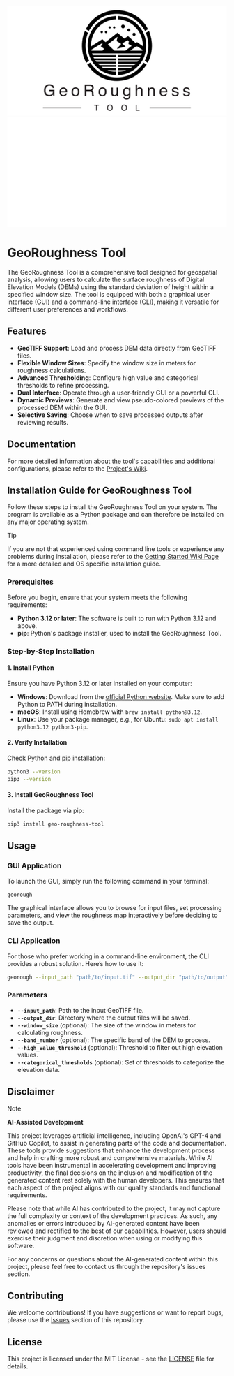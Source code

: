 ![GeoRoughness Banner.png](.github%2Fresources%2FGeoRoughness%20Banner.png#gh-light-mode-only)
![GeoRoughness Banner_dark.png](.github%2Fresources%2FGeoRoughness%20Banner_dark.png#gh-dark-mode-only)

# GeoRoughness Tool

The GeoRoughness Tool is a comprehensive tool designed for geospatial analysis, allowing users to calculate the surface roughness of Digital Elevation Models (DEMs) using the standard deviation of height within a specified window size. The tool is equipped with both a graphical user interface (GUI) and a command-line interface (CLI), making it versatile for different user preferences and workflows.

## Features

- **GeoTIFF Support**: Load and process DEM data directly from GeoTIFF files.
- **Flexible Window Sizes**: Specify the window size in meters for roughness calculations.
- **Advanced Thresholding**: Configure high value and categorical thresholds to refine processing.
- **Dual Interface**: Operate through a user-friendly GUI or a powerful CLI.
- **Dynamic Previews**: Generate and view pseudo-colored previews of the processed DEM within the GUI.
- **Selective Saving**: Choose when to save processed outputs after reviewing results.

## Documentation

For more detailed information about the tool's capabilities and additional configurations, 
please refer to the [Project's Wiki](../../wiki).

## Installation Guide for GeoRoughness Tool

Follow these steps to install the GeoRoughness Tool on your system. The program is available
as a Python package and can therefore be installed on any major operating system.

> [!TIP]
> If you are not that experienced using command line tools or experience any problems during installation, please refer to the [Getting Started Wiki Page](../../wiki/Getting-Started) for a more detailed and OS specific installation guide.

### Prerequisites

Before you begin, ensure that your system meets the following requirements:
- **Python 3.12 or later**: The software is built to run with Python 3.12 and above.
- **pip**: Python's package installer, used to install the GeoRoughness Tool.

### Step-by-Step Installation

#### 1. Install Python
Ensure you have Python 3.12 or later installed on your computer:
- **Windows**: Download from the [official Python website](https://www.python.org/downloads/). Make sure to add Python to PATH during installation.
- **macOS**: Install using Homebrew with `brew install python@3.12`.
- **Linux**: Use your package manager, e.g., for Ubuntu: `sudo apt install python3.12 python3-pip`.

#### 2. Verify Installation
Check Python and pip installation:
```bash
python3 --version
pip3 --version
```

#### 3. Install GeoRoughness Tool
Install the package via pip:
```bash
pip3 install geo-roughness-tool
```

## Usage

### GUI Application

To launch the GUI, simply run the following command in your terminal:

```bash
georough
```

The graphical interface allows you to browse for input files, set processing parameters, and view the roughness map interactively before deciding to save the output.

### CLI Application

For those who prefer working in a command-line environment, the CLI provides a robust solution. Here’s how to use it:

```bash
georough --input_path "path/to/input.tif" --output_dir "path/to/output" --window_size 1.0 --band_number 1 --high_value_threshold 1.0 --categorical_thresholds 0.1, 0.2, 0.3
```

### Parameters

- **`--input_path`**: Path to the input GeoTIFF file.
- **`--output_dir`**: Directory where the output files will be saved.
- **`--window_size`** (optional): The size of the window in meters for calculating roughness.
- **`--band_number`** (optional): The specific band of the DEM to process.
- **`--high_value_threshold`** (optional): Threshold to filter out high elevation values.
- **`--categorical_thresholds`** (optional): Set of thresholds to categorize the elevation data.

## Disclaimer

> [!NOTE]
> **AI-Assisted Development**
> 
> This project leverages artificial intelligence, including OpenAI's GPT-4 and GitHub Copilot, to assist in generating parts of the code and documentation. These tools provide suggestions that enhance the development process and help in crafting more robust and comprehensive materials. While AI tools have been instrumental in accelerating development and improving productivity, the final decisions on the inclusion and modification of the generated content rest solely with the human developers. This ensures that each aspect of the project aligns with our quality standards and functional requirements. 
> 
> Please note that while AI has contributed to the project, it may not capture the full complexity or context of the development practices. As such, any anomalies or errors introduced by AI-generated content have been reviewed and rectified to the best of our capabilities. However, users should exercise their judgment and discretion when using or modifying this software. 
> 
> For any concerns or questions about the AI-generated content within this project, please feel free to contact us through the repository's issues section.

## Contributing

We welcome contributions! If you have suggestions or want to report bugs, please use the [Issues](../../issues) section of this repository.

## License

This project is licensed under the MIT License - see the [LICENSE](LICENSE) file for details.
